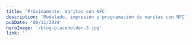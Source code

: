 ```yaml
---
title: 'Próximamente: Varitas con NFC'
description: 'Modelado, impresión y programación de varitas con NFC'
pubDate: '08/11/2024'
heroImage: '/blog-placeholder-3.jpg'
link: ''
---
```

